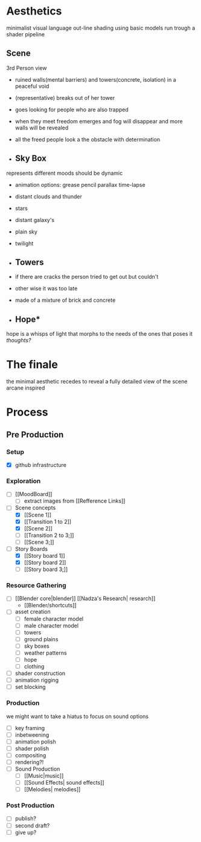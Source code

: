 # Aesthetics
minimalist visual language out-line shading using basic models run trough a shader pipeline

## Scene 
3rd Person view
- ruined walls(mental barriers) and towers(concrete, isolation) in a peaceful void
- (representative) breaks out of her tower
- goes looking for people who are also trapped
- when they meet freedom emerges and fog will disappear and more walls will be revealed
- all the freed people look a the obstacle with determination

- ## Sky Box
represents different moods should be dynamic
- animation options:
grease pencil parallax
time-lapse
- distant clouds and thunder
- stars
- distant galaxy's
- plain sky
- twilight

- ## Towers
- if there are cracks the person tried to get out but couldn't
- other wise it was too late
- made of a mixture of brick and concrete

- ## Hope*
hope is a whisps of light that morphs to the needs of the ones that poses it
*thoughts?*

# The finale 
the minimal aesthetic recedes to reveal a fully detailed view of the scene arcane inspired

# Process
## Pre Production
### Setup
- [x] github infrastructure
### Exploration
- [ ]  [[MoodBoard]]
	- [ ] extract images from [[Refference Links]]
- [ ] Scene concepts
	- [x] [[Scene 1]]
	- [x] [[Transition 1 to 2]]
	- [x] [[Scene 2]]
	- [ ] [[Transition 2 to 3;]]
	- [ ] [[Scene 3;]]
- [ ] Story Boards
	- [x] [[Story board 1]]
	- [x] [[Story board 2]]
	- [ ] [[Story board 3;]]

### Resource Gathering 
- [ ]  [[Blender core|blender]] [[Nadza's Research| research]]
	- [[Blender/shortcuts]]
- [ ] asset creation
	- [ ] female character model
	- [ ] male character model
	- [ ] towers
	- [ ] ground plains
	- [ ] sky boxes
	- [ ] weather patterns
	- [ ] hope
	- [ ] clothing
- [ ] shader construction
- [ ] animation rigging
- [ ] set blocking

### Production
we might want to take a hiatus to focus on sound options
- [ ] key framing
- [ ] inbetweening
- [ ] animation polish
- [ ] shader polish
- [ ] compositing 
- [ ] rendering?!
- [ ] Sound Production
	- [ ] [[Music|music]]
	- [ ] [[Sound Effects| sound effects]]
	- [ ] [[Melodies| melodies]]

### Post Production
- [ ] publish?
- [ ] second draft?
- [ ] give up?
